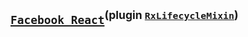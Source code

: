 ## [`Facebook React`](http://facebook.github.io/react)<sup>(plugin [`RxLifecycleMixin`](https://github.com/fdecampredon/react-rxjs-todomvc/blob/gh-pages/src/utils/rxLifecycleMixin.js))</sup>